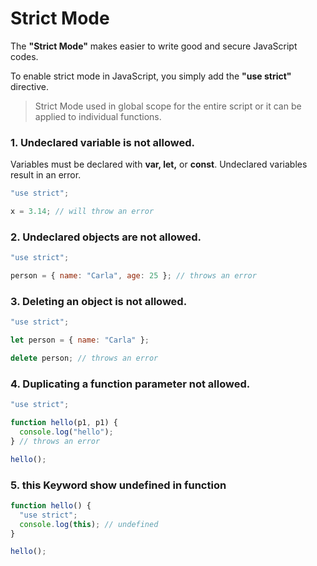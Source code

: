 # Strict Mode

The **"Strict Mode"** makes easier to write good and secure JavaScript codes.

To enable strict mode in JavaScript, you simply add the **"use strict"** directive.

> Strict Mode used in global scope for the entire script or it can be applied to individual functions.

### 1. Undeclared variable is not allowed.

Variables must be declared with **var, let,** or **const**. Undeclared variables result in an error.

```javascript
"use strict";

x = 3.14; // will throw an error
```

### 2. Undeclared objects are not allowed.

```javascript
"use strict";

person = { name: "Carla", age: 25 }; // throws an error
```

### 3. Deleting an object is not allowed.

```javascript
"use strict";

let person = { name: "Carla" };

delete person; // throws an error
```

### 4. Duplicating a function parameter not allowed.

```javascript
"use strict";

function hello(p1, p1) {
  console.log("hello");
} // throws an error

hello();
```

### 5. this Keyword show undefined in function

```javascript
function hello() {
  "use strict";
  console.log(this); // undefined
}

hello();
```
